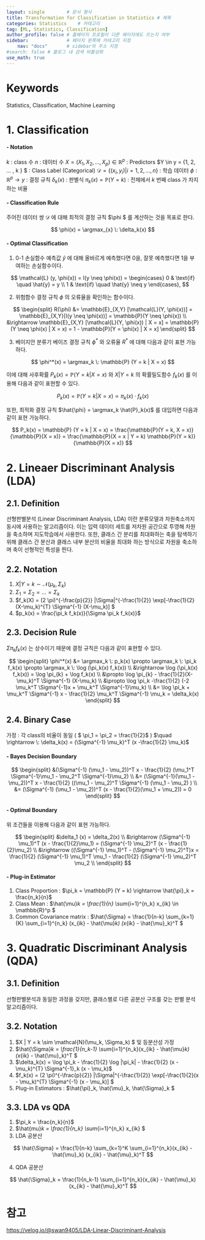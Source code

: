```yaml
---
layout: single        # 문서 형식
title: Transformation for Classification in Statistics # 제목
categories: Statistics    # 카테고리
tag: [ML, Statistics, Classification]
author_profile: false # 홈페이지 프로필이 다른 페이지에도 뜨는지 여부
sidebar:              # 페이지 왼쪽에 카테고리 지정
    nav: "docs"       # sidebar의 주소 지정
#search: false # 블로그 내 검색 비활성화
use_math: true
---
```

# Keywords
Statistics, Classification, Machine Learning

# 1. Classification
#### - Notation
$k$ : class 수
$n$ : 데이터 수
$X = (X_1, X_2, ... , X_p) \in \mathbb{R}^p$ : Predictors
$Y \in y = \{1, 2, ... , k \} $ : Class Label (Categorical)
$\mathcal{D} = \{(x_i,y_i) | i = 1, 2, ... , n \}$ : 학습 데이터
$\phi : \mathbb{R}^p \rightarrow y$ : 결정 규칙
$\delta_k(x)$ : 판별식
$\pi_k(x) = \mathbb{P}(Y = k)$ : 전체에서 $k$ 번째 class 가 차지하는 비율


#### - Classification Rule
주어진 데이터 쌍 $\mathcal{D}$ 에 대해 최적의 결정 규칙 $\phi $ 를 계산하는 것을 목표로 한다.

$$
\phi(x) = \argmax_{x} \: \delta_k(x)
$$

#### - Optimal Classification

1. 0-1 손실함수
예측값 $\hat{y}$ 에 대해 올바르게 예측했다면 0을, 잘못 예측했다면 1을 부여하는 손실함수이다.

$$
\mathcal{L} (y, \phi(x)) = I(y \neq \phi(x)) = \begin{cases} 0 & \text{if} \quad \hat{y} = y \\ 
1 & \text{if} \quad \hat{y} \neq y \end{cases}, 
$$


2. 위험함수
결정 규칙 $\phi$ 의 오류율을 확인하는 함수이다.

$$
\begin{split}
R(\phi) &= \mathbb{E}_{X,Y} [\mathcal{L}(Y, \phi(x))] = \mathbb{E}_{X,Y}[I(y \neq \phi(x))] = \mathbb{P}(Y \neq \phi(x)) \\
&\rightarrow \mathbb{E}_{X,Y} [\mathcal{L}(Y, \phi(x)) | X = x] = \mathbb{P}(Y \neq \phi(x) | X = x) = 1 - \mathbb{P}[Y = \phi(x) | X = x]
\end{split}
$$

3. 베이지안 분류기
베이즈 결정 규칙 $\phi^*$ 와 오류율 $R^*$ 에 대해 다음과 같이 표현 가능하다.

$$
\phi^*(x) = \argmax_k \: \mathbb{P} (Y = k | X = x)
$$

이에 대해 사후확률 $P_k(x) = \mathbb{P} (Y = k | X = x)$ 와 $X | Y = k$ 의 확률밀도함수 $f_k(x)$ 를 이용해 다음과 같이 표현할 수 있다.

$$
P_k(x) = \mathbb{P} (Y = k | X = x) \propto \pi_k(x) \cdot f_k(x)
$$

또한, 최적화 결정 규칙 $\hat{\phi} = \argmax_k \hat{P}_k(x)$ 를 대입하면 다음과 같이 표현 가능하다.

$$
P_k(x) = \mathbb{P} (Y = k | X = x) = \frac{\mathbb{P}(Y = k, X = x)}{\mathbb{P}(X = x)} = \frac{\mathbb{P}(X = x | Y = k) \mathbb{P}(Y = k)}{\mathbb{P}(X = x)} 
$$


# 2. Lineaer Discriminant Analysis (LDA)
## 2.1. Definition
선형판별분석 (Linear Discriminant Analysis, LDA) 이란 분류모델과 차원축소까지 동시에 사용하는 알고리즘이다. 이는 입력 데이터 세트를 저차원 공간으로 투영해 차원을 축소하며 지도학습에서 사용한다. 또한, 클래스 간 분리를 최대화하는 축을 탐색하기 위해 클래스 간 분산과 클래스 내부 분산의 비율을 최대화 하는 방식으로 차원을 축소하며 축이 선형적인 특성을 띈다. 

## 2.2. Notation
1. $X | Y = k \sim \mathcal{N}(\mu_k, \Sigma_k)$
2. $\Sigma_1 = \Sigma_2 = ... = \Sigma_k$
3. $f_k(X) = (2 \pi)^{-\frac{p}{2}} |\Sigma|^{-\frac{1}{2}} \exp[-\frac{1}{2}(X-\mu_k)^{T} \Sigma^{-1} (X-\mu_k)] $
4. $p_k(x) = \frac{\pi_k f_k(x)}{\Sigma \pi_k f_k(x)}$

## 2.3. Decision Rule
$\Sigma \pi_k f_k(x)$ 는 상수이기 때문에 결정 규칙은 다음과 같이 표현할 수 있다.

$$
\begin{split}
\phi^*(x) &= \argmax_k \: p_k(x) \propto \argmax_k \: \pi_k f_k(x) \propto \argmax_k \: \log (\pi_k(x) f_k(x)) \\
&\rightarrow \log (\pi_k(x) f_k(x)) = \log \pi_{k} + \log f_k(x) \\
&\propto \log \pi_{k} - \frac{1}{2}(X-\mu_k)^T \Sigma^{-1} (X-\mu_k) \\
&\propto \log \pi_k -\frac{1}{2} (-2 \mu_k^T \Sigma^{-1}x + \mu_k^T \Sigma^{-1}\mu_k) \\
&= \log \pi_k + \mu_k^T \Sigma^{-1} x - \frac{1}{2} \mu_k^T \Sigma^{-1} \mu_k = \delta_k(x)
\end{split}
$$

## 2.4. Binary Case
가정 : 각 class의 비율이 동일 ( $ \pi_1 = \pi_2 = \frac{1}{2}$ )
$\quad \rightarrow \: \delta_k(x) = (\Sigma^{-1} \mu_k)^T (x -\frac{1}{2} \mu_k)$

#### - Bayes Decision Boundary

$$
\begin{split}
&(\Sigma^{-1} (\mu_1 - \mu_2))^T x - \frac{1}{2} (\mu_1^T \Sigma^{-1}\mu_1 - \mu_2^T \Sigma^{-1}\mu_2) \\
&= (\Sigma^{-1}(\mu_1 - \mu_2))^T x - \frac{1}{2} ((\mu_1 - \mu_2)^T \Sigma^{-1} (\mu_1 - \mu_2) ) \\
&= (\Sigma^{-1} (\mu_1 - \mu_2))^T (x - \frac{1}{2}(\mu_1 + \mu_2)) = 0
\end{split}
$$

#### - Optimal Boundary
위 조건들을 이용해 다음과 같이 표현 가능하다.

$$
\begin{split}
&\delta_1 (x) = \delta_2(x) \\
&\rightarrow (\Sigma^{-1} \mu_1)^T (x - \frac{1}{2}\mu_1) = (\Sigma^{-1} \mu_2)^T (x - \frac{1}{2}\mu_2) \\
&\rightarrow ((\Sigma^{-1} \mu_1)^T - (\Sigma^{-1} \mu_2)^T)x = \frac{1}{2} (\Sigma^{-1} \mu_1)^T \mu_1 - \frac{1}{2} (\Sigma^{-1} \mu_2)^T \mu_2 \\
\end{split}
$$

#### - Plug-in Estimator

1. Class Proportion : $\pi_k = \mathbb{P} (Y = k) \rightarrow \hat{\pi}_k = \frac{n_k}{n}$
2. Class Mean : $\hat{\mu}_k = \frac{1}{n} \sum_{i=1}^{n_k} x_{ik} \in \mathbb{R}^p $
3. Common Covariance matrix : $\hat{\Sigma} = \frac{1}{n-k} \sum_{k=1}{K} \sum_{i=1}^{n_k} (x_{ik} - \hat{\mu}_k) (x_{ik} - \hat{\mu}_k)^T $

# 3. Quadratic Discriminant Analysis (QDA)
## 3.1. Definition
선형판별분석과 동일한 과정을 갖지만, 클래스별로 다른 공분산 구조를 갖는 판별 분석 알고리즘이다.

## 3.2. Notation

1. $X | Y = k \sim \mathcal{N}(\mu_k, \Sigma_k) $ 및 등분산성 가정
2. $\hat{\Sigma}_k = \frac{1}{n_k-1} \sum_{i=1}^{n_k}(x_{ik} - \hat{\mu}_k)(x_{ik} - \hat{\mu}_k)^T $
3. $\delta_k(x) = \log \pi_k - \frac{1}{2} \log |\pi_k| - \frac{1}{2} (x - \mu_k)^{T} \Sigma^{-1}_k (x - \mu_k)$
4. $f_k(x) = (2 \pi)^{-\frac{p}{2}} |\Sigma|^{-\frac{1}{2}} \exp[-\frac{1}{2}(x - \mu_k)^{T} \Sigma^{-1} (x - \mu_k)] $
5. Plug-in Estimators : $\hat{\pi}_k, \hat{\mu}_k, \hat{\Sigma}_k $

## 3.3. LDA vs QDA
1. $\pi_k = \frac{n_k}{n}$
2. $\hat{mu}_k = \frac{1}{n_k} \sum_{i=1}^{n_k} x_{ik} $
3. LDA 공분산

$$
\hat{\Sigma} = \frac{1}{n-k} \sum_{k=1}^K \sum_{i=1}^{n_k}(x_{ik} - \hat{\mu}_k) (x_{ik} - \hat{\mu}_k)^T
$$

4. QDA 공분산

$$
\hat{\Sigma}_k = \frac{1}{n_k-1} \sum_{i=1}^{n_k}(x_{ik} - \hat{\mu}_k) (x_{ik} - \hat{\mu}_k)^T
$$


# 참고
https://velog.io/@swan9405/LDA-Linear-Discriminant-Analysis
